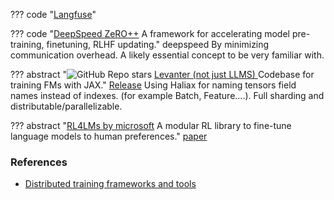 ??? code "[Langfuse](https://github.com/langfuse/langfuse?tab=readme-ov-file)"


??? code "[DeepSpeed ZeRO++](https://www.microsoft.com/en-us/research/blog/deepspeed-zero-a-leap-in-speed-for-llm-and-chat-model-training-with-4x-less-communication/) A framework for accelerating model pre-training, finetuning, RLHF updating." deepspeed
     By minimizing communication overhead. A likely essential concept to be very familiar with.

??? abstract "![GitHub Repo stars](https://badgen.net/github/stars/stanford-crfm/levanter) [Levanter (not just LLMS) ](https://github.com/stanford-crfm/levanter) Codebase for training FMs with JAX."
    [Release](https://crfm.stanford.edu/2023/06/16/levanter-1_0-release.html) 
    Using Haliax for naming tensors field names instead of indexes. (for example Batch, Feature....). Full sharding and distributable/parallelizable.

??? abstract "[RL4LMs by microsoft](https://github.com/allenai/RL4LMs/tree/main) A modular RL library to fine-tune language models to human preferences."
    [paper](https://arxiv.org/pdf/2305.08844.pdf)

### References

- [Distributed training frameworks and tools](https://neptune.ai/blog/distributed-training-frameworks-and-tools)



